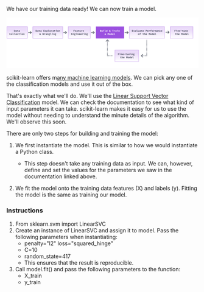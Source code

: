 We have our training data ready! We can now train a model.

![5.1-m736](../images/5.1-m736.svg)

scikit-learn offers m[any machine learning models](https://scikit-learn.org/stable/supervised_learning.html). We can pick any one of the classification models and use it out of the box.

That's exactly what we'll do. We'll use the [Linear Support Vector Classification](https://scikit-learn.org/stable/modules/generated/sklearn.svm.LinearSVC.html) model. We can check the documentation to see what kind of input parameters it can take. scikit-learn makes it easy for us to use the model without needing to understand the minute details of the algorithm. We'll observe this soon.

There are only two steps for building and training the model:

1. We first instantiate the model. This is similar to how we would instantiate a Python class.

    - This step doesn't take any training data as input. We can, however, define and set the values for the parameters we saw in the documentation linked above.

2. We fit the model onto the training data features (X) and labels (y). Fitting the model is the same as training our model.

### Instructions
1. From sklearn.svm import LinearSVC
2. Create an instance of LinearSVC and assign it to model. Pass the following parameters when instantiating:
    - penalty="l2"
loss="squared_hinge"
    - C=10
    - random_state=417
    - This ensures that the result is reproducible.
3. Call model.fit() and pass the following parameters to the function:
    - X_train
    - y_train